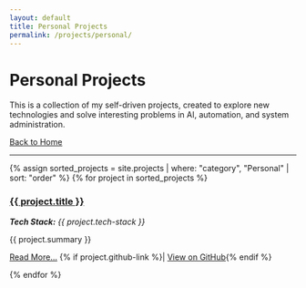 ```yaml
---
layout: default
title: Personal Projects
permalink: /projects/personal/
---
```


# Personal Projects

This is a collection of my self-driven projects, created to explore new technologies and solve interesting problems in AI, automation, and system administration.

[Back to Home](./index.md)

---

<div class="project-list">
{% assign sorted_projects = site.projects | where: "category", "Personal" | sort: "order" %}
{% for project in sorted_projects %}
    <div class="project-item">
      <h3><a href="{{ project.url | relative_url }}">{{ project.title }}</a></h3>
      <p><em><strong>Tech Stack:</strong> {{ project.tech-stack }}</em></p>
      <p>{{ project.summary }}</p>
      <p class="project-links">
        <a href="{{ project.url | relative_url }}">Read More...</a>
        {% if project.github-link %}| <a href="{{ project.github-link }}" target="_blank" rel="noopener noreferrer">View on GitHub</a>{% endif %}
      </p>
    </div>
{% endfor %}
</div>
